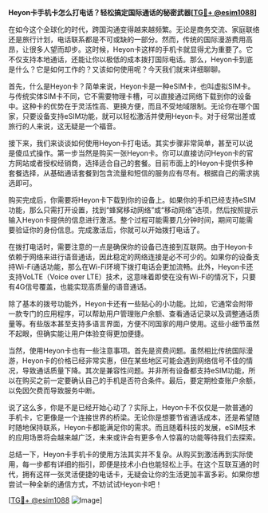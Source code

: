 **Heyon卡手机卡怎么打电话？轻松搞定国际通话的秘密武器[[TG💪+ @esim1088](https://t.me/s/esim1088)]**

在如今这个全球化的时代，跨国沟通变得越来越频繁。无论是商务交流、家庭联络还是旅行计划，电话联系都是不可或缺的一部分。然而，传统的国际漫游费用高昂，让很多人望而却步。这时候，Heyon卡这样的手机卡就显得尤为重要了。它不仅支持本地通话，还能让你以极低的成本拨打国际电话。那么，Heyon卡到底是什么？它是如何工作的？又该如何使用呢？今天我们就来详细聊聊。

首先，什么是Heyon卡？简单来说，Heyon卡是一种eSIM卡，也叫虚拟SIM卡。与传统实体SIM卡不同，它不需要物理卡槽，可以直接通过网络下载到你的设备中。这种卡的优势在于灵活性高、更换方便，而且不受地域限制。无论你在哪个国家，只要设备支持eSIM功能，就可以轻松激活并使用Heyon卡。对于经常出差或旅行的人来说，这无疑是一个福音。

接下来，我们来谈谈如何使用Heyon卡打电话。其实步骤非常简单，甚至可以说是傻瓜式操作。第一步当然是购买一张Heyon卡。你可以直接访问Heyon卡的官方网站或者授权经销商，选择适合自己的套餐。目前市面上的Heyon卡提供多种套餐选择，从基础通话套餐到包含流量和短信的服务应有尽有。根据自己的需求挑选即可。

购买完成后，你需要将Heyon卡下载到你的设备上。如果你的手机已经支持eSIM功能，那么只需打开设置，找到“蜂窝移动网络”或“移动网络”选项，然后按照提示输入Heyon卡提供的信息进行激活。整个过程可能需要几分钟时间，期间可能需要验证你的身份信息。完成激活后，你就可以开始拨打电话了。

在拨打电话时，需要注意的一点是确保你的设备已连接到互联网。由于Heyon卡依赖于网络来进行语音通话，因此稳定的网络连接是必不可少的。如果你的设备支持Wi-Fi通话功能，那么在Wi-Fi环境下拨打电话会更加流畅。此外，Heyon卡还支持VoLTE（Voice over LTE）技术，这意味着即使在没有Wi-Fi的情况下，只要有4G信号覆盖，也能实现高质量的语音通话。

除了基本的拨号功能外，Heyon卡还有一些贴心的小功能。比如，它通常会附带一款专门的应用程序，可以帮助用户管理账户余额、查看通话记录以及调整通话质量等。有些版本甚至支持多语言界面，方便不同国家的用户使用。这些小细节虽然不起眼，但确实能让用户体验变得更加便捷。

当然，使用Heyon卡也有一些注意事项。首先是资费问题。虽然相比传统国际漫游，Heyon卡的价格已经非常实惠，但在某些地区可能会遇到网络信号不佳的情况，导致通话质量下降。其次是兼容性问题。并非所有设备都支持eSIM功能，所以在购买之前一定要确认自己的手机是否符合条件。最后，要定期检查账户余额，以免因欠费而导致服务中断。

说了这么多，你是不是已经开始心动了？实际上，Heyon卡不仅仅是一款普通的手机卡，它更像是一个连接世界的桥梁。无论你是想要节省通话成本，还是希望随时随地保持联系，Heyon卡都能满足你的需求。而且随着科技的发展，eSIM技术的应用场景将会越来越广泛，未来或许会有更多令人惊喜的功能等待我们去探索。

总结一下，Heyon卡手机卡的使用方法其实并不复杂。从购买到激活再到实际使用，每一步都有详细的指引，即便是技术小白也能轻松上手。在这个互联互通的时代，拥有这样一张灵活便捷的电话卡，无疑会让你的生活更加丰富多彩。如果你想尝试一种全新的通信方式，不妨试试Heyon卡吧！

[[TG💪+ @esim1088](https://t.me/s/esim1088) ![Image](https://i.postimg.cc/4NQfJmqS/Snipaste-2025-05-13-00-14-12.png)]